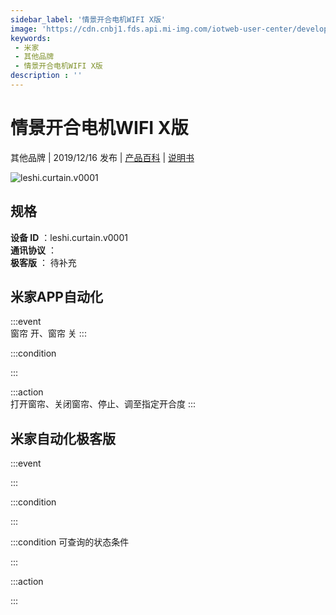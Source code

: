 ```yaml
---
sidebar_label: '情景开合电机WIFI X版'
image: 'https://cdn.cnbj1.fds.api.mi-img.com/iotweb-user-center/developer_1679047615489yLhPS7Vb.png?GalaxyAccessKeyId=AKVGLQWBOVIRQ3XLEW&Expires=9223372036854775807&Signature=iaLf7jc7OqgFRSIUCtgKbxJtF3Q='
keywords: 
 - 米家
 - 其他品牌
 - 情景开合电机WIFI X版
description : ''
---
```

# 情景开合电机WIFI X版

其他品牌 | 2019/12/16 发布 | [产品百科](https://home.mi.com/webapp/content/baike/product/index.html?model=leshi.curtain.v0001/) | [说明书](https://home.mi.com/views/introduction.html?model=leshi.curtain.v0001&region=cn)

![leshi.curtain.v0001](https://cdn.cnbj1.fds.api.mi-img.com/iotweb-user-center/developer_1679047615489yLhPS7Vb.png?GalaxyAccessKeyId=AKVGLQWBOVIRQ3XLEW&Expires=9223372036854775807&Signature=iaLf7jc7OqgFRSIUCtgKbxJtF3Q=)

## 规格  
> 
**设备 ID** ：leshi.curtain.v0001  
**通讯协议** ：  
**极客版**  ： 待补充 


## 米家APP自动化  

:::event  
窗帘 开、窗帘 关
:::

:::condition  

:::

:::action   
打开窗帘、关闭窗帘、停止、调至指定开合度
:::

## 米家自动化极客版  

:::event  

:::

:::condition  

:::

:::condition 可查询的状态条件  

:::

:::action  

:::

        
